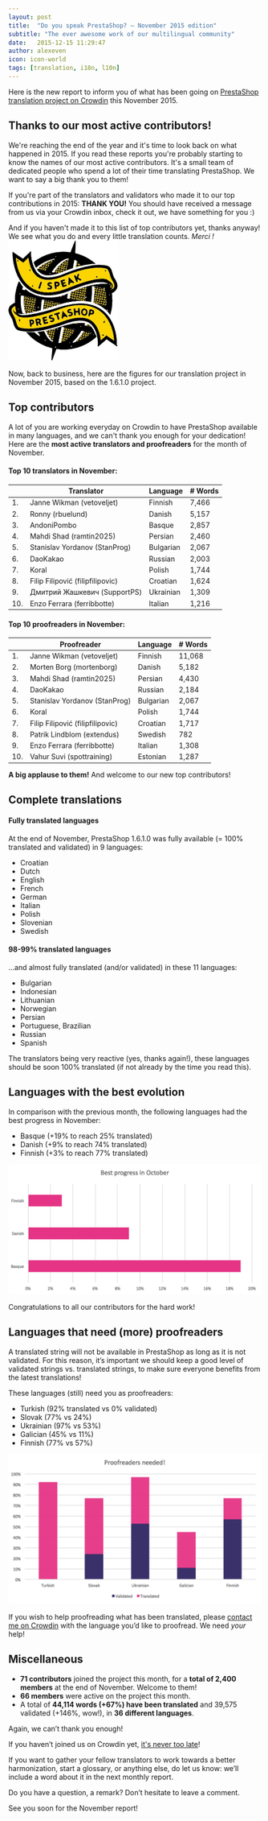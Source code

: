 ```yaml
---
layout: post
title:  "Do you speak PrestaShop? – November 2015 edition"
subtitle: "The ever awesome work of our multilingual community"
date:   2015-12-15 11:29:47
author: alexeven
icon: icon-world
tags: [translation, i18n, l10n]
---
```



Here is the new report to inform you of what has been going on [PrestaShop translation project on Crowdin](https://crowdin.com/project/prestashop-official) this November 2015.

## Thanks to our most active contributors!

We're reaching the end of the year and it's time to look back on what happened in 2015. If you read these reports you're probably starting to know the names of our most active contributors. It's a small team of dedicated people who spend a lot of their time translating PrestaShop. We want to say a big thank you to them!

If you're part of the translators and validators who made it to our top contributions in 2015:
**THANK YOU!**
You should have received a message from us via your Crowdin inbox, check it out, we have something for you :)

And if you haven't made it to this list of top contributors yet, thanks anyway! We see what you do and every little translation counts. *Merci !*
![We Speak PrestaShop](/assets/images/2015/12/i_speak_prestashop.png)

Now, back to business, here are the figures for our translation project in November 2015, based on the 1.6.1.0 project.


## Top contributors

A lot of you are working everyday on Crowdin to have PrestaShop available in many languages, and we can't thank you enough for your dedication! Here are the **most active translators and proofreaders** for the month of November.

#### Top 10 translators in November:

| |Translator | Language | # Words
|-|---------- | -------- | ----------------
 1. | Janne Wikman (vetoveljet) | Finnish  | 7,466
 2. | Ronny (rbuelund) | Danish | 5,157
 3. | AndoniPombo | Basque| 2,857
 4. | Mahdi Shad (ramtin2025) | Persian |2,460
 5. | Stanislav Yordanov (StanProg) | Bulgarian | 2,067
 6. | DaoKakao | Russian |2,003
 7. | Koral | Polish |1,744
 8. | Filip Filipović (filipfilipovic) | Croatian | 1,624
 9. | Дмитрий Жашкевич (SupportPS) | Ukrainian | 1,309
10. | Enzo Ferrara (ferribbotte) | Italian  | 1,216


#### Top 10 proofreaders in November:

| | Proofreader | Language | # Words
|-| ---------- | -------- | ----------------
 1. | Janne Wikman (vetoveljet) | Finnish | 11,068
 2. | Morten Borg (mortenborg) | Danish | 5,182
 3. | Mahdi Shad (ramtin2025) | Persian | 4,430
 4. | DaoKakao | Russian | 2,184
 5. | Stanislav Yordanov (StanProg) | Bulgarian |2,067
 6. | Koral | Polish | 1,744
 7. | Filip Filipović (filipfilipovic) | Croatian | 1,717
 8. | Patrik Lindblom (extendus) | Swedish |782
 9. | Enzo Ferrara (ferribbotte) | Italian |1,308
10. | Vahur Suvi (spottraining) | Estonian |1,287

**A big applause to them!** And welcome to our new top contributors!


## Complete translations

#### Fully translated languages

At the end of November, PrestaShop 1.6.1.0 was fully available (= 100% translated and validated) in 9 languages:

* Croatian
* Dutch
* English
* French
* German
* Italian
* Polish
* Slovenian
* Swedish


#### 98-99% translated languages

…and almost fully translated (and/or validated) in these 11 languages:

* Bulgarian
* Indonesian
* Lithuanian
* Norwegian
* Persian
* Portuguese, Brazilian
* Russian
* Spanish

The translators being very reactive (yes, thanks again!), these languages should be soon 100% translated (if not already by the time you read this).


## Languages with the best evolution

In comparison with the previous month, the following languages had the best progress in November:

* Basque (+19% to reach 25% translated)
* Danish (+9% to reach 74% translated)
* Finnish (+3% to reach 77% translated)

![November 2015 best translation progress](/assets/images/2015/12/Build_Crowdin_progress_november15.png)

Congratulations to all our contributors for the hard work!


## Languages that need (more) proofreaders

A translated string will not be available in PrestaShop as long as it is not validated. For this reason, it’s important we should keep a good level of validated strings vs. translated strings, to make sure everyone benefits from the latest translations!

These languages (still) need you as proofreaders:

* Turkish (92% translated vs 0% validated)
* Slovak (77% vs 24%)
* Ukrainian (97% vs 53%)
* Galician (45% vs 11%)
* Finnish (77% vs 57%)


![November 2015 best translation progress](/assets/images/2015/12/Build_Crowdin_proofreading_november15.png)

If you wish to help proofreading what has been translated, please [contact me on Crowdin](https://crowdin.com/profile/alex-even) with the language you’d like to proofread. We need *your* help!


## Miscellaneous
* **71 contributors** joined the project this month, for a **total of 2,400 members** at the end of November. Welcome to them!
* **66 members** were active on the project this month.
* A total of **44,114 words (+67%)  have been translated** and 39,575 validated (+146%, wow!), in **36 different languages**.

Again, we can’t thank you enough!

If you haven’t joined us on Crowdin yet, [it's never too late](https://crowdin.com/project/prestashop-official)!

If you want to gather your fellow translators to work towards a better harmonization, start a glossary, or anything else, do let us know: we’ll include a word about it in the next monthly report.

Do you have a question, a remark? Don’t hesitate to leave a comment.

See you soon for the November report!
